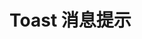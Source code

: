 # Toast 消息提示

<ClientOnly>
  <others-toast></others-toast>
</ClientOnly>

<others-toast-attr></others-toast-attr>
